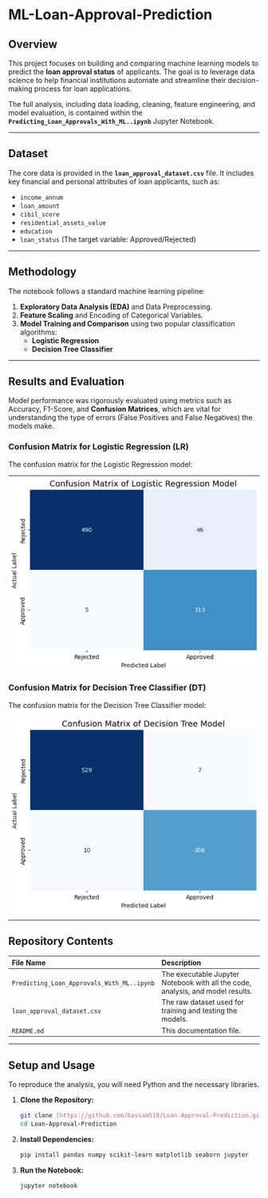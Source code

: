 # ML-Loan-Approval-Prediction

## Overview
This project focuses on building and comparing machine learning models to predict the **loan approval status** of applicants. The goal is to leverage data science to help financial institutions automate and streamline their decision-making process for loan applications.

The full analysis, including data loading, cleaning, feature engineering, and model evaluation, is contained within the **`Predicting_Loan_Approvals_With_ML..ipynb`** Jupyter Notebook.

---

## Dataset
The core data is provided in the **`loan_approval_dataset.csv`** file. It includes key financial and personal attributes of loan applicants, such as:
* `income_annum`
* `loan_amount`
* `cibil_score`
* `residential_assets_value`
* `education`
* `loan_status` (The target variable: Approved/Rejected)

---

## Methodology
The notebook follows a standard machine learning pipeline:
1.  **Exploratory Data Analysis (EDA)** and Data Preprocessing.
2.  **Feature Scaling** and Encoding of Categorical Variables.
3.  **Model Training and Comparison** using two popular classification algorithms:
    * **Logistic Regression**
    * **Decision Tree Classifier**

---

## Results and Evaluation
Model performance was rigorously evaluated using metrics such as Accuracy, F1-Score, and **Confusion Matrices**, which are vital for understanding the type of errors (False Positives and False Negatives) the models make.

### Confusion Matrix for Logistic Regression (LR)
The confusion matrix for the Logistic Regression model:

![Logistic Regression Confusion Matrix](https://github.com/bassam519/Loan-Approval-Prediction/blob/main/lr%20cm.png?raw=true)

### Confusion Matrix for Decision Tree Classifier (DT)
The confusion matrix for the Decision Tree Classifier model:

![Decision Tree Confusion Matrix](https://github.com/bassam519/Loan-Approval-Prediction/blob/main/Dt%20cm.png?raw=true)

---

## Repository Contents
| File Name | Description |
| :--- | :--- |
| `Predicting_Loan_Approvals_With_ML..ipynb` | The executable Jupyter Notebook with all the code, analysis, and model results. |
| `loan_approval_dataset.csv` | The raw dataset used for training and testing the models. |
| `README.md` | This documentation file. |

---

## Setup and Usage
To reproduce the analysis, you will need Python and the necessary libraries.

1.  **Clone the Repository:**
    ```bash
    git clone [https://github.com/bassam519/Loan-Approval-Prediction.git](https://github.com/bassam519/Loan-Approval-Prediction.git)
    cd Loan-Approval-Prediction
    ```
2.  **Install Dependencies:**
    ```bash
    pip install pandas numpy scikit-learn matplotlib seaborn jupyter
    ```
3.  **Run the Notebook:**
    ```bash
    jupyter notebook
    ```
